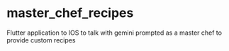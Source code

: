 # master_chef_recipes
Flutter application to IOS to talk with gemini prompted as a master chef to provide custom recipes
